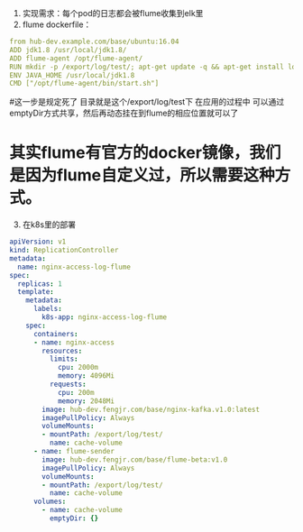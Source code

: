 1. 实现需求：每个pod的日志都会被flume收集到elk里
2. flume dockerfile：

``` yaml
from hub-dev.example.com/base/ubuntu:16.04
ADD jdk1.8 /usr/local/jdk1.8/
ADD flume-agent /opt/flume-agent/
RUN mkdir -p /export/log/test/; apt-get update -q && apt-get install locales -y &&  locale-gen zh_CN.UTF-8
ENV JAVA_HOME /usr/local/jdk1.8
CMD ["/opt/flume-agent/bin/start.sh"]
```
#这一步是规定死了 目录就是这个/export/log/test下  在应用的过程中 可以通过emptyDir方式共享，然后再动态挂在到flume的相应位置就可以了

# 其实flume有官方的docker镜像，我们是因为flume自定义过，所以需要这种方式。


3. 在k8s里的部署

``` yaml
apiVersion: v1
kind: ReplicationController
metadata:
  name: nginx-access-log-flume
spec:
  replicas: 1
  template:
    metadata:
      labels:
        k8s-app: nginx-access-log-flume
    spec:
      containers:
      - name: nginx-access
        resources:
          limits:
            cpu: 2000m
            memory: 4096Mi
          requests:
            cpu: 200m
            memory: 2048Mi
        image: hub-dev.fengjr.com/base/nginx-kafka.v1.0:latest
        imagePullPolicy: Always
        volumeMounts:
        - mountPath: /export/log/test/
          name: cache-volume
      - name: flume-sender
        image: hub-dev.fengjr.com/base/flume-beta:v1.0
        imagePullPolicy: Always
        volumeMounts:
        - mountPath: /export/log/test/
          name: cache-volume
      volumes:
        - name: cache-volume
          emptyDir: {}
```
